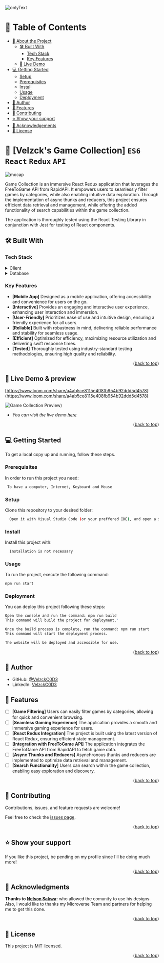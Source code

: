 <a name="readme-top"></a>
![onlyText](https://user-images.githubusercontent.com/92229666/221316081-fb9e0b88-a571-4414-baa7-76d8d411c181.gif)
<!-- TABLE OF CONTENTS -->

# 📗 Table of Contents

- [📖 About the Project](#about-project)
  - [🛠 Built With](#built-with)
    - [Tech Stack](#tech-stack)
    - [Key Features](#key-features)
  - [🚀 Live Demo](#live-demo)
- [💻 Getting Started](#getting-started)
  - [Setup](#setup)
  - [Prerequisites](#prerequisites)
  - [Install](#install)
  - [Usage](#usage)
  - [Deployment](#deployment)
- [👥 Author](#author)
- [🔭 Features](#features)
- [🤝 Contributing](#contributing)
- [⭐️ Show your support](#support)
- [🙏 Acknowledgements](#acknowledgements)
- [📝 License](#license)

<!-- PROJECT DESCRIPTION -->

# 📖 [Velzck's Game Collection] `ES6` `React` `Redux` `API` <a name="about-project"></a>

![mocap](https://github.com/VelzckC0D3/react-redux-capstone/assets/92229666/146e70e6-765c-49c8-bbed-c1301a461338)

Game Collection is an immersive React Redux application that leverages the FreeToGame API from RapidAPI. It empowers users to seamlessly filter games by categories, while also enabling intuitive data exploration. Through the implementation of async thunks and reducers, this project ensures efficient data retrieval and management, while offering the added functionality of search capabilities within the game collection.

The application is thoroughly tested using the React Testing Library in conjunction with Jest for testing of React components.

## 🛠 Built With <a name="built-with"></a>

### Tech Stack <a name="tech-stack"></a>

<details>
    <summary>Client</summary>
    <ul>
      <li><a href="https://developer.mozilla.org/en-US/docs/Web/JavaScript">JavaScript</a></li>
      <li><a href="https://react.dev/">React</a></li>
      <li><a href="https://redux-toolkit.js.org/">Redux</a></li>
      <li><a href="https://testing-library.com/docs/react-testing-library/intro/">React-Testing-Library</a></li>
      <li><a href="https://reactrouter.com/en/main">React-Router</a></li>
      <li><a href="https://www.w3schools.com/js/js_es6.asp">ES6</a></li>
    </ul>
  </details>

<details>
<summary>Database</summary>
  <ul>
   <li><a href="https://developer.mozilla.org/en-US/docs/Web/API/Window/localStorage">LocalStorage</a></li>
   <li><a href="https://rapidapi.com/digiwalls/api/free-to-play-games-database">FreeToGame API using RapidApi</a></li>
  </ul>
</details>

<!-- Features -->

### Key Features <a name="key-features"></a>

  - **[Mobile App]** Designed as a mobile application, offering accessibility and convenience for users on the go.
  - **[Interactive]** Provides an engaging and interactive user experience, enhancing user interaction and immersion.
  - **[User-Friendly]** Prioritizes ease of use and intuitive design, ensuring a friendly experience for all users.
  - **[Reliable]** Built with robustness in mind, delivering reliable performance and stability for seamless usage.
  - **[Efficient]** Optimized for efficiency, maximizing resource utilization and delivering swift response times.
  - **[Tested]** Thoroughly tested using industry-standard testing methodologies, ensuring high quality and reliability.

<p align="right">(<a href="#readme-top">back to top</a>)</p>

<!-- LIVE DEMO -->

## 🚀 Live Demo & preview <a name="live-demo"></a>
[https://www.loom.com/share/a4ab5ce8115e408fb954b92ddd5d4578](https://www.loom.com/share/a4ab5ce8115e408fb954b92ddd5d4578)

![Game Collection Preview)](https://github.com/VelzckC0D3/react-redux-capstone/assets/92229666/c1cf1513-1a98-4662-86da-a5f341914bcb)


- _You can visit the live demo [here](https://velzck-collection.netlify.app/)_
 

<p align="right">(<a href="#readme-top">back to top</a>)</p>

<!-- GETTING STARTED -->

## 💻 Getting Started <a name="getting-started"></a>

To get a local copy up and running, follow these steps.

### Prerequisites

In order to run this project you need:

```sh
 To have a computer, Internet, Keyboard and Mouse
```

### Setup

Clone this repository to your desired folder:

```sh
  Open it with Visual Studio Code (or your preffered IDE), and open a server with "LiveServer".
```

### Install

Install this project with:

```sh
  Installation is not necessary
```

### Usage

To run the project, execute the following command:

```sh
npm run start
```

### Deployment

You can deploy this project following these steps:

```sh
Open the console and run the command: npm run build
This command will build the project for deployment.'
```
```sh
Once the build process is complete, run the command: npm run start
This command will start the deployment process.
```
```sh
The website will be deployed and accessible for use.
```

<p align="right">(<a href="#readme-top">back to top</a>)</p>

<!-- AUTHOR -->

## 👥 Author <a name="author"></a>

- GitHub: [@VelzckC0D3](https://github.com/VelzckC0D3)
- LinkedIn: [VelzckC0D3](https://www.linkedin.com/in/velzckcode/)

<!-- FEATURES -->

## 🔭 Features <a name="features"></a>

- [ ] **[Game Filtering]** Users can easily filter games by categories, allowing for quick and convenient browsing.
- [ ] **[Seamless Gaming Experience]** The application provides a smooth and immersive gaming experience for users.
- [ ] **[React Redux Integration]** The project is built using the latest version of React Redux, ensuring efficient state management.
- [ ] **[Integration with FreeToGame API]** The application integrates the FreeToGame API from RapidAPI to fetch game data.
- [ ] **[Async Thunks and Reducers]** Asynchronous thunks and reducers are implemented to optimize data retrieval and management.
- [ ] **[Search Functionality]** Users can search within the game collection, enabling easy exploration and discovery.

<p align="right">(<a href="#readme-top">back to top</a>)</p>

<!-- CONTRIBUTING -->

## 🤝 Contributing <a name="contributing"></a>

Contributions, issues, and feature requests are welcome!

Feel free to check the [issues page](../../issues/).

<p align="right">(<a href="#readme-top">back to top</a>)</p>

<!-- SUPPORT -->

## ⭐️ Show your support <a name="support"></a>

If you like this project, be pending on my profile since I'll be doing much more! 

<p align="right">(<a href="#readme-top">back to top</a>)</p>

<!-- ACKNOWLEDGEMENTS -->

## 🙏 Acknowledgments <a name="acknowledgements"></a>
**Thanks to [Nelson Sakwa](https://www.behance.net/sakwadesignstudio):** who allowed the comunity to use his designs
</br>
Also, I would like to thanks my Microverse Team and partners for helping me to get this done.

<p align="right">(<a href="#readme-top">back to top</a>)</p>

<!-- LICENSE -->

## 📝 License <a name="license"></a>

This project is [MIT](./LICENSE) licensed.

<p align="right">(<a href="#readme-top">back to top</a>)</p>
